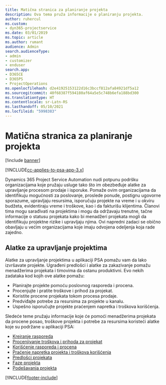 ```yaml
---
title: Matična stranica za planiranje projekta
description: Ova tema pruža informacije o planiranju projekta.
author: ruhercul
ms.custom:
- dyn365-projectservice
ms.date: 03/01/2019
ms.topic: article
ms.author: rumant
audience: Admin
search.audienceType:
- admin
- customizer
- enduser
search.app:
- D365CE
- D365PS
- ProjectOperations
ms.openlocfilehash: d2e41925153122d16c3bccf812afa84921df5a12
ms.sourcegitcommit: 40f68387f594180af64a5e5c748b6efa188bd300
ms.translationtype: HT
ms.contentlocale: sr-Latn-RS
ms.lasthandoff: 05/10/2021
ms.locfileid: "5998383"
---
```

# <a name="project-planning-home-page"></a>Matična stranica za planiranje projekta

[!include [banner](../includes/psa-now-project-operations.md)]

[!INCLUDE[cc-applies-to-psa-app-3.x](../includes/cc-applies-to-psa-app-3x.md)]

Dynamics 365 Project Service Automation nudi potpunu podršku organizacijama koje pružaju usluge tako što im obezbeđuje alatke za upravljanje procesom prodaje i isporuke. Pomaže ovim organizacijama da identifikuju mogućnosti za poslovanje, proslede ponude, postignu ugovorne sporazume, upravljaju resursima, isporučuju projekte na vreme i u okviru budžeta, evidentiraju vreme i troškove, kao i da fakturišu klijentima. Članovi tima mogu sarađivati na projektima i mogu da održavaju trenutne, tačne informacije o statusu projekata kako bi menadžeri projekata mogli da identifikuju projektne rizike i upravljaju njima. Ovi napredni zadaci se obično obavljaju u većim organizacijama koje imaju odvojena odeljenja koja rade zajedno.

## <a name="project-management-tools"></a>Alatke za upravljanje projektima

Alatke za upravljanje projektima u aplikaciji PSA pomažu vam da lako izvršavate projekte. Ugrađeni predlošci i alatke za zakazivanje pomažu menadžerima projekata i timovima da ostanu produktivni. Evo nekih zadataka kod kojih ove alatke pomažu:

- Planirajte projekte pomoću poslovnog rasporeda i procena.
- Procenjujte i pratite troškove i prihod za projekat.
- Koristite procene projekata tokom procesa prodaje.
- Predviđajte potrebe za resursima za projekte u kanalu.
- Uspešno isporučujte projekte praćenjem napretka i troškova korišćenja.

Sledeće teme pružaju informacije koje će pomoći menadžerima projekata da procene posao, troškove projekta i potrebe za resursima koristeći alatke koje su podržane u aplikaciji PSA:

- [Kreiranje rasporeda](project-creating.md)
- [Procenjivanje troškova i prihoda za projekat](project-estimating.md)
- [Korišćenje rasporeda i procena](project-leveraging.md)
- [Praćenje napretka projekta i troškova korišćenja](project-tracking.md)
- [Predlošci projekata](project-templates.md)
- [Faze projekta](project-stages.md)
- [Podešavanja projekta](project-settings.md)


[!INCLUDE[footer-include](../includes/footer-banner.md)]